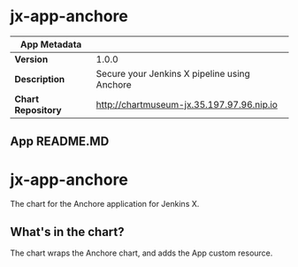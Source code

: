 # jx-app-anchore

|App Metadata||
|---|---|
| **Version** | 1.0.0 |
| **Description** | Secure your Jenkins X pipeline using Anchore |
| **Chart Repository** | http://chartmuseum-jx.35.197.97.96.nip.io |

## App README.MD

# jx-app-anchore

The chart for the Anchore application for Jenkins X.

## What's in the chart?

The chart wraps the Anchore chart, and adds the App custom resource.
